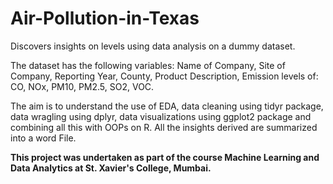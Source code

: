 # Air-Pollution-in-Texas
Discovers insights on levels using data analysis on a dummy dataset.

The dataset has the following variables: Name of Company, Site of Company, Reporting Year, County, Product Description, Emission levels of: CO, NOx, PM10, PM2.5, SO2, VOC. 

The aim is to understand the use of EDA, data cleaning using tidyr package, data wragling using dplyr, data visualizations using ggplot2 package and combining all this with OOPs on R. All the insights derived are summarized into a word File. 

**This project was undertaken as part of the course Machine Learning and Data Analytics at St. Xavier's College, Mumbai.**
